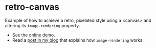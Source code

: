# retro-canvas

Example of how to achieve a retro, pixelated style using a &lt;canvas> and altering its `image-rendering` property.

- See the [online demo](http://belen-albeza.github.io/retro-canvas/).
- Read a [post in my blog](http://www.belenalbeza.com/retro-crisp-pixel-art-in-html-5-games) that explains how `image-rendering` works.
